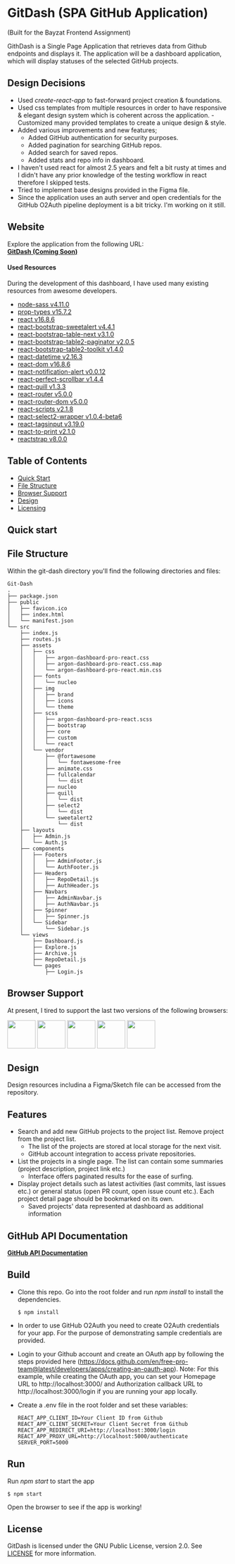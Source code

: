 # GitDash (SPA GitHub Application)
(Built for the Bayzat Frontend Assignment)

GithDash is a Single Page Application that retrieves data from Github endpoints and displays it.
The application will be a dashboard application, which will display statuses of the selected GitHub projects.

## Design Decisions
- Used *create-react-app* to fast-forward project creation & foundations.
- Used css templates from multiple resources in order to have responsive & elegant design system which is coherent across the application.
-Customized many provided templates to create a unique design & style.
- Added various improvements and new features;
  - Added GitHub authentication for security purposes.
  - Added pagination for searching GitHub repos.
  - Added search for saved repos.
  - Added stats and repo info in dashboard.
- I haven't used react for almost 2.5 years and felt a bit rusty at times and I didn't have any prior knowledge of the testing workflow in react therefore I skipped tests.
- Tried to implement base designs provided in the Figma file.
- Since the application uses an auth server and open credentials for the GitHub O2Auth pipeline deployment is a bit tricky. I'm working on it still.


## Website
Explore the application from the following URL: <br>
[**GitDash (Coming Soon)**](https://gitdash.cf)

#### Used Resources
During the development of this dashboard, I have used many existing resources from awesome developers.
+ [node-sass v4.11.0](https://github.com/sass/node-sass)
+ [prop-types v15.7.2](https://www.npmjs.com/package/prop-types)
+ [react v16.8.6](https://reactjs.org/?ref=creativetim)
+ [react-bootstrap-sweetalert v4.4.1](http://djorg83.github.io/react-bootstrap-sweetalert/)
+ [react-bootstrap-table-next v3.1.0](https://react-bootstrap-table.github.io/react-bootstrap-table2/)
+ [react-bootstrap-table2-paginator v2.0.5](https://www.npmjs.com/package/react-bootstrap-table2-paginator)
+ [react-bootstrap-table2-toolkit v1.4.0](https://www.npmjs.com/package/react-bootstrap-table2-toolkit)
+ [react-datetime v2.16.3](https://github.com/YouCanBookMe/react-datetime)
+ [react-dom v16.8.6](https://reactjs.org/docs/react-dom.html)
+ [react-notification-alert v0.0.12](https://github.com/creativetimofficial/react-notification-alert#readme)
+ [react-perfect-scrollbar v1.4.4](https://github.com/goldenyz/react-perfect-scrollbar)
+ [react-quill v1.3.3](https://github.com/zenoamaro/react-quill)
+ [react-router v5.0.0](https://reacttraining.com/react-router/)
+ [react-router-dom v5.0.0](https://reacttraining.com/react-router/)
+ [react-scripts v2.1.8](https://github.com/facebook/create-react-app)
+ [react-select2-wrapper v1.0.4-beta6](https://github.com/rkit/react-select2-wrapper)
+ [react-tagsinput v3.19.0](https://github.com/olahol/react-tagsinput)
+ [react-to-print v2.1.0](https://github.com/gregnb/react-to-print#readme)
+ [reactstrap v8.0.0](https://reactstrap.github.io/)

## Table of Contents

* [Quick Start](#quick-start)
* [File Structure](#file-structure)
* [Browser Support](#browser-support)
* [Design](#design)
* [Licensing](#licensing)

## Quick start

## File Structure

Within the git-dash directory you'll find the following directories and files:

```
Git-Dash
.
├── package.json
├── public
│   ├── favicon.ico
│   ├── index.html
│   └── manifest.json
└── src
    ├── index.js
    ├── routes.js
    ├── assets
    │   ├── css
    │   │   ├── argon-dashboard-pro-react.css
    │   │   ├── argon-dashboard-pro-react.css.map
    │   │   └── argon-dashboard-pro-react.min.css
    │   ├── fonts
    │   │   └── nucleo
    │   ├── img
    │   │   ├── brand
    │   │   ├── icons
    │   │   └── theme
    │   ├── scss
    │   │   ├── argon-dashboard-pro-react.scss
    │   │   ├── bootstrap
    │   │   ├── core
    │   │   ├── custom
    │   │   └── react
    │   └── vendor
    │       ├── @fortawesome
    │       │   └── fontawesome-free
    │       ├── animate.css
    │       ├── fullcalendar
    │       │   └── dist
    │       ├── nucleo
    │       ├── quill
    │       │   └── dist
    │       ├── select2
    │       │   └── dist
    │       └── sweetalert2
    │           └── dist
    ├── layouts
    │   ├── Admin.js
    │   └── Auth.js
    ├── components
    │   ├── Footers
    │   │   ├── AdminFooter.js
    │   │   └── AuthFooter.js
    │   ├── Headers
    │   │   ├── RepoDetail.js
    │   │   ├── AuthHeader.js
    │   ├── Navbars
    │   │   ├── AdminNavbar.js
    │   │   ├── AuthNavbar.js
    │   ├── Spinner
    │   │   ├── Spinner.js
    │   └── Sidebar
    │       └── Sidebar.js
    └── views
        ├── Dashboard.js
        ├── Explore.js
        ├── Archive.js
        ├── RepoDetail.js
        └── pages
            ├── Login.js
```

## Browser Support

At present, I tired to support the last two versions of the following browsers:

<img src="https://s3.amazonaws.com/creativetim_bucket/github/browser/chrome.png" width="64" height="64"> <img src="https://s3.amazonaws.com/creativetim_bucket/github/browser/firefox.png" width="64" height="64"> <img src="https://s3.amazonaws.com/creativetim_bucket/github/browser/edge.png" width="64" height="64"> <img src="https://s3.amazonaws.com/creativetim_bucket/github/browser/safari.png" width="64" height="64"> <img src="https://s3.amazonaws.com/creativetim_bucket/github/browser/opera.png" width="64" height="64">


## Design

Design resources includina a Figma/Sketch file can be accessed from the repository.

## Features
  - Search and add new GitHub projects to the project list. Remove project from the project list.
    - The list of the projects are stored at local storage for the next visit.
    - GitHub account integration to access private repositories.
  - List the projects in a single page. The list can contain some summaries (project description, project link etc.)
    - Interface offers paginated results for the ease of surfing.
  - Display project details such as latest activities (last commits, last issues etc.) or general status (open PR count, open issue count etc.). Each project detail page should be bookmarked on its own.
    - Saved projects' data represented at dashboard as additional information

## GitHub API Documentation
[**GitHub API Documentation**](https://docs.github.com/en/rest)

## Build
- Clone this repo. Go into the root folder and run *npm install* to install the dependencies.

  ```
  $ npm install
  ```

- In order to use GitHub O2Auth you need to create O2Auth credentials for your app. For the purpose of demonstrating sample credentials are provided.

- Login to your Github account and create an OAuth app by following the steps provided here (https://docs.github.com/en/free-pro-team@latest/developers/apps/creating-an-oauth-app). Note: For this example, while creating the OAuth app, you can set your Homepage URL to http://localhost:3000/ and Authorization callback URL to http://localhost:3000/login if you are running your app locally.
- Create a .env file in the root folder and set these variables:
  ```
  REACT_APP_CLIENT_ID=Your Client ID from Github
  REACT_APP_CLIENT_SECRET=Your Client Secret from Github
  REACT_APP_REDIRECT_URI=http://localhost:3000/login
  REACT_APP_PROXY_URL=http://localhost:5000/authenticate
  SERVER_PORT=5000
  ```

## Run

Run *npm start* to start the app
```
$ npm start
```

Open the browser to see if the app is working!

## License
GitDash is licensed under the GNU Public License, version 2.0. See [LICENSE](LICENSE) for more information.
